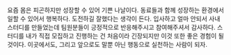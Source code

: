 요즘 몸은 피곤하지만 성장할 수 있어 기쁜 나날이다.
동료들과 함께 성장하는 환경에서 일할 수 있어서 행복하다.
도전하길 잘했다는 생각이 든다.
입사하고 얼마 안되서 사내 스터디를 만들었는데
팀원분들이 긍정적으로 반응해주시고 참여해주셔서 감사하다.
스터디를 내가 직접 모집하고 진행하는 건 처음이라 긴장되지만
이것 또한 좋은 경험이 될 것이다.
이곳에서도, 그리고 앞으로도 말뿐 아닌 행동으로 실천하는 사람이 되자.
